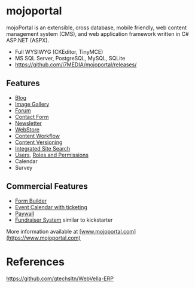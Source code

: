 # mojoportal

mojoPortal is an extensible, cross database, mobile friendly, web content management system (CMS), and web application framework written in C# ASP.NET (ASPX).

+ Full WYSIWYG (CKEditor, TinyMCE)
+ MS SQL Server, PostgreSQL, MySQL, SQLite
+ https://github.com/i7MEDIA/mojoportal/releases/

## Features
- [Blog](https://www.mojoportal.com/docs/blog)
- [Image Gallery](https://www.mojoportal.com/docs/image-gallery)
- [Forum](https://www.mojoportal.com/docs/forums)
- [Contact Form](https://www.mojoportal.com/docs/contact-form)
- [Newsletter](https://www.mojoportal.com/docs/newsletter)
- [WebStore](https://www.mojoportal.com/docs/webstore)
- [Content Workflow](https://www.mojoportal.com/docs/content-workflow)
- [Content Versioning](https://www.mojoportal.com/docs/content-versioning)
- [Integrated Site Search](https://www.mojoportal.com/docs/site-search)
- [Users](https://www.mojoportal.com/docs/managing-users), [Roles and Permissions](https://www.mojoportal.com/docs/roles-permissions)
- Calendar
- Survey

## Commercial Features
- [Form Builder](https://www.mojoportal.com/form-wizard-pro-product)
- [Event Calendar with ticketing](https://www.mojoportal.com/event-calendar-pro-product)
- [Paywall](https://www.mojoportal.com/site-membership-pro-product)
- [Fundraiser System](https://www.mojoportal.com/fund-raiser-pro-product) similar to kickstarter

More information available at [www.mojoportal.com](https://www.mojoportal.com)

# References

https://github.com/gtechsltn/WebVella-ERP
